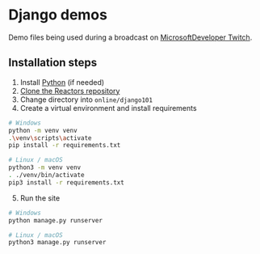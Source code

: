 # Django demos

Demo files being used during a broadcast on [MicrosoftDeveloper Twitch](https://twitch.tv/MicrosoftDeveloper).

## Installation steps

1. Install [Python](https://python.org) (if needed)
2. [Clone the Reactors repository](https://help.github.com/en/github/creating-cloning-and-archiving-repositories/cloning-a-repository)
3. Change directory into `online/django101`
4. Create a virtual environment and install requirements

``` bash
# Windows
python -m venv venv
.\venv\scripts\activate
pip install -r requirements.txt

# Linux / macOS
python3 -m venv venv
. ./venv/bin/activate
pip3 install -r requirements.txt
```

5. Run the site

``` bash
# Windows
python manage.py runserver

# Linux / macOS
python3 manage.py runserver
```